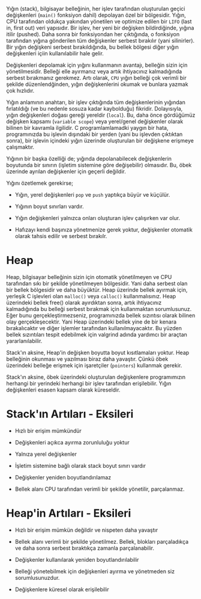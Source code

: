 Yığın (stack), bilgisayar belleğinin, her işlev tarafından oluşturulan geçici değişkenleri (`main()` fonksiyon dahil) depolayan özel bir bölgesidir. Yığın, CPU tarafından oldukça yakından yönetilen ve optimize edilen bir `LIFO` (last in, first out) veri yapısıdır. Bir işlev, her yeni bir değişken bildirdiğinde, yığına itilir (pushed). Daha sonra bir fonksiyondan her çıktığında, o fonksiyon tarafından yığına gönderilen tüm değişkenler serbest bırakılır (yani silinirler). Bir yığın değişkeni serbest bırakıldığında, bu bellek bölgesi diğer yığın değişkenleri içiin kullanılabilir hale gelir.

Değişkenleri depolamak için yığını kullanmanın avantajı, belleğin sizin için yönetilmesidir. Belleği elle ayırmanız veya artık ihtiyacınız kalmadığında serbest bırakmanız gerekmez. Artı olarak, `CPU` yığın belleği çok verimli bir şekilde düzenlendğinden, yığın değişkenlerini okumak ve bunlara yazmak çok hızlıdır.

Yığın anlamının anahtarı, bir işlev çıktığında tüm değişkenlerinin yığından fırlatıldığı (ve bu nedenle sosuza kadar kaybolduğu) fikridir. Dolayısıyla, yığın değişkenleri doğası gereği yereldir (`local`). Bu, daha önce gördüğümüz değişken kapsamı (`variable scope`) veya yerel/genel değişkenler olarak bilinen bir kavramla ilgilidir. C programlamlamadki yaygın bir hata, programınızda bu işlevin dışındaki bir yerden (yani bu işlevden çıktıktan sonra), bir işlevin içindeki yığın üzerinde oluşturulan bir değişkene erişmeye çalışmaktır.

Yığının bir başka özelliği de; yığında depolanabilecek değişkenlerin boyutunda bir sınırın (işletim sistemine göre değişebilir) olmasıdır. Bu, öbek üzerinde ayrılan değişkenler için geçerli değildir.

Yığını özetlemek gerekirse;

- Yığın, yerel değişkenleri `pop` ve `push` yaptıkça büyür ve küçülür.

- Yığının boyut sınırları vardır.

- Yığın değişkenleri yalnızca onları oluşturan işlev çalışırken var olur.

- Hafızayı kendi başınıza yönetmenize gerek yoktur, değişkenler otomatik olarak tahsis edilir ve serbest bırakılr.

# Heap

Heap, bilgisayar belleğinin sizin için otomatik yönetilmeyen ve CPU tarafından sıkı bir şekilde yönetilmeyen bölgesidir. Yani daha serbest olan bir bellek bölgesidir ve daha büyüktür. Heap üzerinde bellek ayırmak için, yerleşik C işlevleri olan `malloc()` veya `calloc()` kullanmalısınız. Heap üzerindeki bellek free() olarak ayırdıktan sonra, artık ihtiyacınız kalmadığında bu belleği serbest bırakmak için kullanmaktan sorumlusunuz. Eğer bunu gerçekleştirmezseniz, programınızda bellek sızıntısı olarak bilinen olay gerçekleşecektir. Yani Heap üzerindeki bellek yine de bir kenara bırakalıcaktır ve diğer işlemler tarafından kullanılmayacaktır. Bu yüzden bellek sızıntıları tespit edebilmek için valgrind adında yardımcı bir araçtan yararlanılabilir.

Stack'ın aksine, Heap'in değişken boyutta boyut kısıtlamaları yoktur. Heap belleğinin okunması ve yazılması biraz daha yavaştır. Çünkü öbek üzerindeki belleğe erişmek için işaretçiler (`pointers`) kullanmak gerekir.

Stack'ın aksine, öbek üzerindeki oluşturulan değişkenlere programımızın herhangi bir yerindeki herhangi bir işlev tarafından erişilebilir. Yığın değişkenleri esasen kapsam olarak küreseldir.

#  Stack'ın Artıları - Eksileri

- Hızlı bir erişim mümkündür

- Değişkenleri açıkca ayırma zorunluluğu yoktur

- Yalnıza yerel değişkenler

- İşletim sistemine bağlı olarak stack boyut sınırı vardır

- Değişkenler yeniden boyutlandırılamaz

- Bellek alanı CPU tarafından verimli bir şekilde yönetilir, parçalanmaz.

#  Heap'in Artıları - Eksileri

- Hızlı bir erişim mümkün değildir ve nispeten daha yavaştır

- Bellek alanı verimli bir şekilde yönetilmez. Bellek, blokları parçaladıkça ve daha sonra serbest bıraktıkça zamanla parçalanabilir.

- Değişkenler kullanılarak yeniden boyutlandırılabilir

- Belleği yönetebilmek için değişkenleri ayırma ve yönetmeden siz sorumlusunuzdur.

- Değişkenlere küresel olarak erişilebilir
